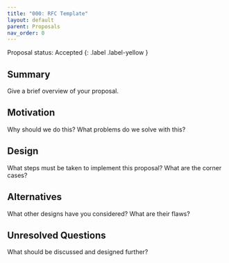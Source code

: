 ```yaml
---
title: "000: RFC Template"
layout: default
parent: Proposals
nav_order: 0
---
```


Proposal status: Accepted
{: .label .label-yellow }

## Summary

Give a brief overview of your proposal.

## Motivation

Why should we do this? What problems do we solve with this?

## Design

What steps must be taken to implement this proposal? What are the corner cases?

## Alternatives

What other designs have you considered? What are their flaws?

## Unresolved Questions

What should be discussed and designed further?
